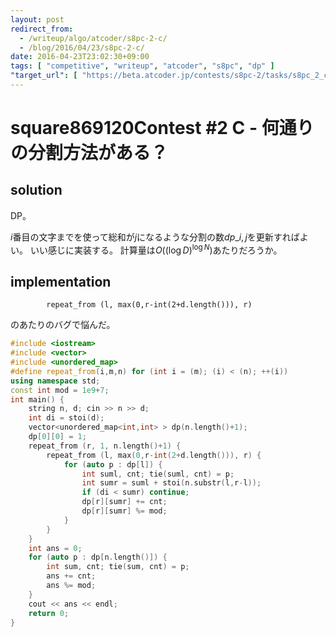 ```yaml
---
layout: post
redirect_from:
  - /writeup/algo/atcoder/s8pc-2-c/
  - /blog/2016/04/23/s8pc-2-c/
date: 2016-04-23T23:02:30+09:00
tags: [ "competitive", "writeup", "atcoder", "s8pc", "dp" ]
"target_url": [ "https://beta.atcoder.jp/contests/s8pc-2/tasks/s8pc_2_c" ]
---
```


# square869120Contest #2 C - 何通りの分割方法がある？

## solution

DP。

$i$番目の文字までを使って総和が$j$になるような分割の数$dp\_{i,j}$を更新すればよい。
いい感じに実装する。
計算量は$O((\log D)^{\log N})$あたりだろうか。

## implementation

```
        repeat_from (l, max(0,r-int(2+d.length())), r)
```

のあたりのバグで悩んだ。

``` c++
#include <iostream>
#include <vector>
#include <unordered_map>
#define repeat_from(i,m,n) for (int i = (m); (i) < (n); ++(i))
using namespace std;
const int mod = 1e9+7;
int main() {
    string n, d; cin >> n >> d;
    int di = stoi(d);
    vector<unordered_map<int,int> > dp(n.length()+1);
    dp[0][0] = 1;
    repeat_from (r, 1, n.length()+1) {
        repeat_from (l, max(0,r-int(2+d.length())), r) {
            for (auto p : dp[l]) {
                int suml, cnt; tie(suml, cnt) = p;
                int sumr = suml + stoi(n.substr(l,r-l));
                if (di < sumr) continue;
                dp[r][sumr] += cnt;
                dp[r][sumr] %= mod;
            }
        }
    }
    int ans = 0;
    for (auto p : dp[n.length()]) {
        int sum, cnt; tie(sum, cnt) = p;
        ans += cnt;
        ans %= mod;
    }
    cout << ans << endl;
    return 0;
}
```
